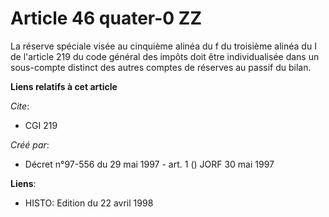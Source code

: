 # Article 46 quater-0 ZZ

La réserve spéciale visée au cinquième alinéa du f du troisième alinéa du I de l'article 219 du code général des impôts doit
être individualisée dans un sous-compte distinct des autres comptes de réserves au passif du bilan.

**Liens relatifs à cet article**

_Cite_:

  - CGI 219

_Créé par_:

  - Décret n°97-556 du 29 mai 1997 - art. 1 () JORF 30 mai 1997

**Liens**:

  - HISTO: Edition du 22 avril 1998
